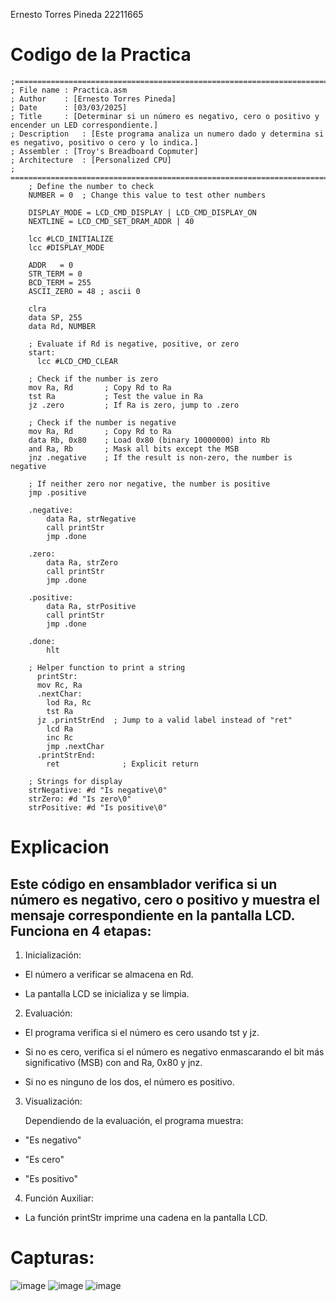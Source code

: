 Ernesto Torres Pineda 22211665
# Codigo de la Practica
```Assembly
;=================================================================================================================
; File name	: Practica.asm
; Author	: [Ernesto Torres Pineda]
; Date		: [03/03/2025]
; Title		: [Determinar si un número es negativo, cero o positivo y encender un LED correspondiente.]
; Description	: [Este programa analiza un numero dado y determina si es negativo, positivo o cero y lo indica.]
; Assembler	: [Troy's Breadboard Copmuter]
; Architecture	: [Personalized CPU]
; ===============================================================================================================
    ; Define the number to check
    NUMBER = 0  ; Change this value to test other numbers

    DISPLAY_MODE = LCD_CMD_DISPLAY | LCD_CMD_DISPLAY_ON
    NEXTLINE = LCD_CMD_SET_DRAM_ADDR | 40

    lcc #LCD_INITIALIZE
    lcc #DISPLAY_MODE

    ADDR   = 0
    STR_TERM = 0
    BCD_TERM = 255
    ASCII_ZERO = 48 ; ascii 0

	clra
	data SP, 255
	data Rd, NUMBER	

    ; Evaluate if Rd is negative, positive, or zero
    start:
	  lcc #LCD_CMD_CLEAR

	; Check if the number is zero
	mov Ra, Rd       ; Copy Rd to Ra
	tst Ra           ; Test the value in Ra
	jz .zero         ; If Ra is zero, jump to .zero

	; Check if the number is negative
	mov Ra, Rd       ; Copy Rd to Ra
	data Rb, 0x80    ; Load 0x80 (binary 10000000) into Rb
	and Ra, Rb       ; Mask all bits except the MSB
	jnz .negative    ; If the result is non-zero, the number is negative

	; If neither zero nor negative, the number is positive
	jmp .positive

    .negative:
	    data Ra, strNegative
	    call printStr
	    jmp .done

    .zero:
	    data Ra, strZero
	    call printStr
	    jmp .done

    .positive:
	    data Ra, strPositive
	    call printStr
	    jmp .done

    .done:
	    hlt

    ; Helper function to print a string
      printStr:
      mov Rc, Ra
      .nextChar:
        lod Ra, Rc
        tst Ra
      jz .printStrEnd  ; Jump to a valid label instead of "ret"
        lcd Ra
	    inc Rc
        jmp .nextChar
      .printStrEnd:
        ret              ; Explicit return

    ; Strings for display
    strNegative: #d "Is negative\0"
    strZero: #d "Is zero\0"
    strPositive: #d "Is positive\0"
```

# Explicacion
## Este código en ensamblador verifica si un número es negativo, cero o positivo y muestra el mensaje correspondiente en la pantalla LCD. Funciona en 4 etapas:

1) Inicialización:

  + El número a verificar se almacena en Rd.

  + La pantalla LCD se inicializa y se limpia.

2) Evaluación:

  + El programa verifica si el número es cero usando tst y jz.

  + Si no es cero, verifica si el número es negativo enmascarando el bit más significativo (MSB) con and Ra, 0x80 y jnz.

  + Si no es ninguno de los dos, el número es positivo.

3) Visualización:

   Dependiendo de la evaluación, el programa muestra:

  + "Es negativo"

  + "Es cero"

  + "Es positivo"

4) Función Auxiliar:

  + La función printStr imprime una cadena en la pantalla LCD.

# Capturas: 
![image](https://github.com/user-attachments/assets/d0b28e13-8399-4a02-9ced-b614deb78ac3)
![image](https://github.com/user-attachments/assets/0efe6c80-19ae-458f-b7f6-359063a55aa0)
![image](https://github.com/user-attachments/assets/1d773c87-9322-4475-a67e-b0f8cd2d4595)
